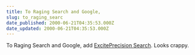 ```yaml
---
title: To Raging Search and Google,
slug: to_raging_searc
date_published: 2000-06-21T04:35:53.000Z
date_updated: 2000-06-21T04:35:53.000Z
---
```


To Raging Search and Google, add [ExcitePrecision Search](http://www.excite.com/search/). Looks crappy.
